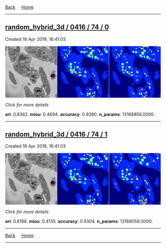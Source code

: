 
[Back](..)&nbsp;&nbsp;&nbsp;&nbsp;&nbsp;[Home](https://leapmanlab.github.io/snapshots)

---

<div class="summary"><a href="0"><h2>random_hybrid_3d / 0416 / 74 / 0</h2></a><p>Created 18 Apr 2019, 16:41:03
</p><a href="0"><img src="0/media/summary.png" align="center"></a><p>
<i>Click for more details</i>
</p></div>

**ari**: 0.8362. **miou**: 0.4694. **accuracy**: 0.9390. **n_params**: 13168856.0000. 

---

<div class="summary"><a href="1"><h2>random_hybrid_3d / 0416 / 74 / 1</h2></a><p>Created 18 Apr 2019, 16:41:03
</p><a href="1"><img src="1/media/summary.png" align="center"></a><p>
<i>Click for more details</i>
</p></div>

**ari**: 0.8188. **miou**: 0.4135. **accuracy**: 0.9304. **n_params**: 13168058.0000. 

---

[Back](..)&nbsp;&nbsp;&nbsp;&nbsp;&nbsp;[Home](https://leapmanlab.github.io/snapshots)

---
